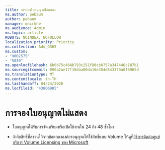 ```yaml
---
title: การจองใบอนุญาตไม่แสดง
ms.author: pebaum
author: pebaum
manager: mnirkhe
ms.audience: Admin
ms.topic: article
ROBOTS: NOINDEX, NOFOLLOW
localization_priority: Priority
ms.collection: Adm_O365
ms.custom:
- "9002575"
- "5030"
ms.openlocfilehash: 6b6b75c464b793c251f80cbb757a347446c187b1
ms.sourcegitcommit: 090a2ae17f18daa00da16e384d843370a0f6985d
ms.translationtype: MT
ms.contentlocale: th-TH
ms.lasthandoff: 04/24/2020
ms.locfileid: "43806985"
---
```

# <a name="license-reservation-does-not-show"></a>การจองใบอนุญาตไม่แสดง

- ใบอนุญาตได้รับการจัดเตรียมหรือเปิดใช้งานใน 24 ถึง 48 ชั่วโมง

- ถ้าลิขสิทธิ์ที่สงวนไว้จากข้อตกลงองค์กรอนุญาตให้ใช้สิทธิ์แบบ Volume ให้ดูที่[วิธีการติดต่อศูนย์บริการ Volume Licensing ของ Microsoft](https://support.microsoft.com/help/4471406/how-to-contact-the-microsoft-volume-licensing-service-center)
